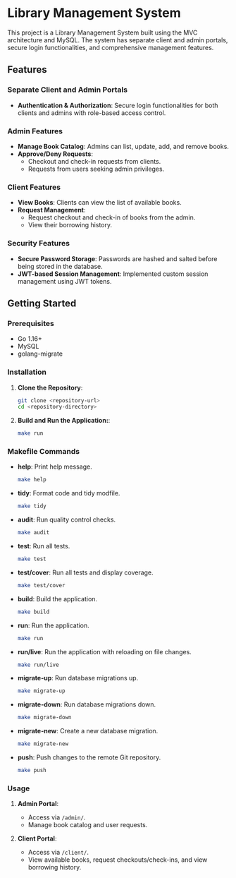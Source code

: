 # Library Management System

This project is a Library Management System built using the MVC architecture and MySQL. The system has separate client and admin portals, secure login functionalities, and comprehensive management features.

## Features

### Separate Client and Admin Portals

- **Authentication & Authorization**: Secure login functionalities for both clients and admins with role-based access control.

### Admin Features

- **Manage Book Catalog**: Admins can list, update, add, and remove books.
- **Approve/Deny Requests**:
  - Checkout and check-in requests from clients.
  - Requests from users seeking admin privileges.

### Client Features

- **View Books**: Clients can view the list of available books.
- **Request Management**:
  - Request checkout and check-in of books from the admin.
  - View their borrowing history.

### Security Features

- **Secure Password Storage**: Passwords are hashed and salted before being stored in the database.
- **JWT-based Session Management**: Implemented custom session management using JWT tokens.

## Getting Started

### Prerequisites

- Go 1.16+
- MySQL
- golang-migrate

### Installation

1. **Clone the Repository**:
   ```sh
   git clone <repository-url>
   cd <repository-directory>

2. **Build and Run the Application:**:
   ```sh
   make run

### Makefile Commands

- **help**: Print help message.
   ```sh
   make help

- **tidy**: Format code and tidy modfile.
   ```sh
   make tidy

- **audit**: Run quality control checks.
   ```sh
   make audit

- **test**: Run all tests.
   ```sh
   make test

- **test/cover**: Run all tests and display coverage.
   ```sh
   make test/cover

- **build**: Build the application.
   ```sh
   make build

- **run**: Run the application.
   ```sh
   make run

- **run/live**: Run the application with reloading on file changes.
   ```sh
   make run/live

- **migrate-up**: Run database migrations up.
   ```sh
   make migrate-up

- **migrate-down**: Run database migrations down.
   ```sh
   make migrate-down

- **migrate-new**: Create a new database migration.
   ```sh
   make migrate-new

- **push**: Push changes to the remote Git repository.
   ```sh
   make push

### Usage

1. **Admin Portal**:
    - Access via `/admin/`.
    - Manage book catalog and user requests.

1. **Client Portal**:
    - Access via `/client/`.
    - View available books, request checkouts/check-ins, and view borrowing history.